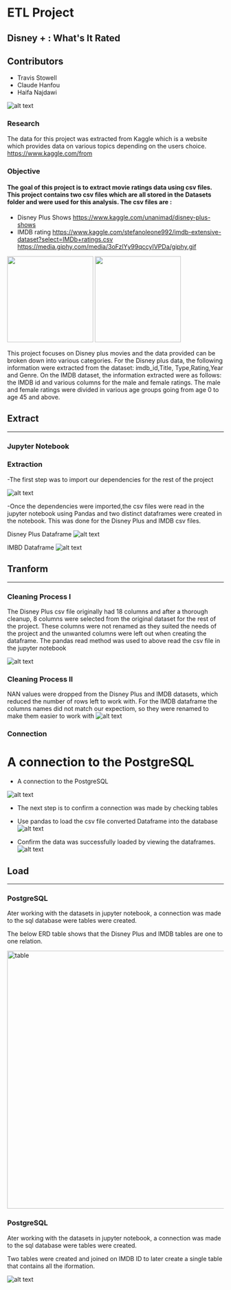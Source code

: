 
# ETL Project

## Disney + : What's It Rated

## Contributors

* Travis Stowell
* Claude Hanfou
* Haifa Najdawi

![alt text](https://github.com/travisstowell/ETLProject/blob/main/image/etl.png "etl")



### Research 
The data for this project was extracted from Kaggle which is a website which provides data on various topics depending on the users choice. https://www.kaggle.com/from 

### Objective
#### The goal of this project is to extract movie ratings data using csv files. This project contains two csv files which are all stored in the Datasets folder and were used for this analysis. The csv files are :

* Disney Plus Shows https://www.kaggle.com/unanimad/disney-plus-shows
* IMDB rating https://www.kaggle.com/stefanoleone992/imdb-extensive-dataset?select=IMDb+ratings.csv
https://media.giphy.com/media/3oFzlYy99qccyIVPDa/giphy.gif

<img src="https://media.giphy.com/media/8bafPvbPipLWkKFFBV/giphy.gif" width="200" height="200" />       <img src="https://media.giphy.com/media/3oFzlYy99qccyIVPDa/giphy.gif" width="200" height="200" /> 

This project focuses on Disney plus movies and the data provided can be broken down into various categories. For the Disney plus data, the following information were extracted from the dataset: imdb_id,Title, Type,Rating,Year and Genre. On the IMDB dataset, the information extracted were as follows: the IMDB id and various columns for the male and female ratings. The male and female ratings were divided in various age groups going from age 0 to age 45 and above.

## Extract
---
### Jupyter Notebook


### Extraction 

-The first step was to import our dependencies for the rest of the project 

![alt text](https://github.com/travisstowell/ETLProject/blob/ClaudeBranch/image/depend.PNG "depend")

-Once the dependencies were imported,the csv files were read in the jupyter notebook using Pandas and two distinct dataframes were created in the notebook. This was done for the Disney Plus and IMDB csv files.

Disney Plus Dataframe
![alt text](https://github.com/travisstowell/ETLProject/blob/ClaudeBranch/image/disney_import.PNG "dataf")

IMBD Dataframe
![alt text](https://github.com/travisstowell/ETLProject/blob/ClaudeBranch/image/imdb_import.PNG "dataf")



## Tranform
---

### Cleaning Process I
The Disney Plus csv file originally had 18 columns and after a thorough cleanup, 8 columns were selected from the original dataset for the rest of the project. These columns were not renamed as they suited the needs of the project and the unwanted columns were left out when creating the dataframe. The pandas read method was used to above read the csv file in the jupyter notebook

![alt text](https://github.com/travisstowell/ETLProject/blob/ClaudeBranch/image/rename%20disney.PNG "cleanup")

### Cleaning Process II
NAN values were dropped from the Disney Plus and IMDB datasets, which reduced the number of rows left to work with.  For the IMDB dataframe the columns names did not match our expectiom, so they were renamed to make them easier to work with
![alt text](https://github.com/travisstowell/ETLProject/blob/ClaudeBranch/image/cleanup%20both.PNG "cleanup")

### Connection

A connection to the PostgreSQL
=======
* A connection to the PostgreSQL

![alt text](https://github.com/travisstowell/ETLProject/blob/ClaudeBranch/image/connection.PNG "cleanup")

* The next step is to confirm a connection was made by checking tables 
* Use pandas to load the csv file converted Dataframe into the database
![alt text](https://github.com/travisstowell/ETLProject/blob/ClaudeBranch/image/check%20tables.PNG "cleanup")

* Confirm the data was successfully loaded by viewing the dataframes.
![alt text](https://github.com/travisstowell/ETLProject/blob/ClaudeBranch/image/confirm%20data.PNG "cleanup")

## Load 
---
### PostgreSQL
Ater working with the datasets in jupyter notebook, a connection was made to the sql database were tables were created. 

The below ERD table shows that the Disney Plus and IMDB tables are one to one relation.

<img src="https://github.com/travisstowell/ETLProject/blob/ClaudeBranch/image/Capture.PNG " alt="table" width="600" height="600"/>

### PostgreSQL
Ater working with the datasets in jupyter notebook, a connection was made to the sql database were tables were created. 


Two tables were created and joined on IMDB ID to later create a single table that contains all the iformation. 

![alt text](https://github.com/travisstowell/ETLProject/blob/ClaudeBranch/image/sql%20table.PNG "table")

